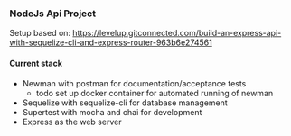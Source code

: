 ### NodeJs Api Project

Setup based on: 
https://levelup.gitconnected.com/build-an-express-api-with-sequelize-cli-and-express-router-963b6e274561
#### Current stack
- Newman with postman for documentation/acceptance tests
    - todo set up docker container for automated running of newman
- Sequelize with sequelize-cli for database management
- Supertest with mocha and chai for development
- Express as the web server